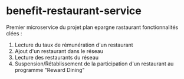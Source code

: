 # benefit-restaurant-service
Premier microservice du projet plan epargne rastaurant 
fonctionnalités clées :
1. Lecture du taux de rémunération d'un restaurant
2. Ajout d'un restaurant dans le réseau
3. Lecture des restaurants du réseau
4. Suspension/Rétablissement de la participation d'un restaurant au programme "Reward Dining"
